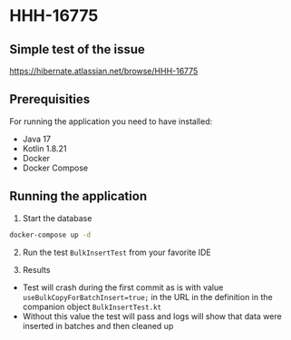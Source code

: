 # HHH-16775

## Simple test of the issue
https://hibernate.atlassian.net/browse/HHH-16775


## Prerequisities

For running the application you need to have installed:

- Java 17
- Kotlin 1.8.21
- Docker
- Docker Compose

## Running the application

1. Start the database

```bash
docker-compose up -d
```

2. Run the test `BulkInsertTest` from your favorite IDE

3. Results

- Test will crash during the first commit as is with value `useBulkCopyForBatchInsert=true;` in the URL in the definition in the companion object `BulkInsertTest.kt`
- Without this value the test will pass and logs will show that data were inserted in batches and then cleaned up
